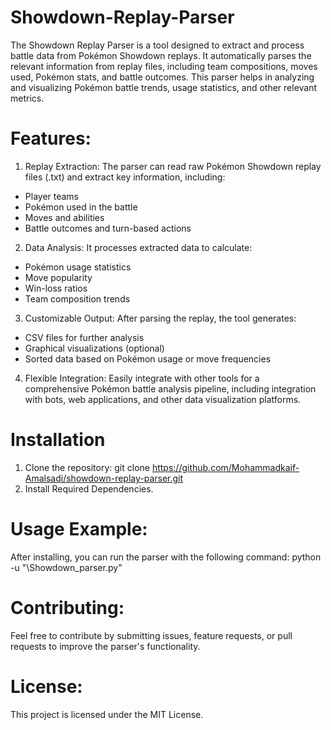 # Showdown-Replay-Parser
The Showdown Replay Parser is a tool designed to extract and process battle data from Pokémon Showdown replays. It automatically parses the relevant information from replay files, including team compositions, moves used, Pokémon stats, and battle outcomes. This parser helps in analyzing and visualizing Pokémon battle trends, usage statistics, and other relevant metrics.
# Features:
1. Replay Extraction: The parser can read raw Pokémon Showdown replay files (.txt) and extract key information, including:
  - Player teams
  - Pokémon used in the battle
  - Moves and abilities
  - Battle outcomes and turn-based actions

2. Data Analysis: It processes extracted data to calculate:
  - Pokémon usage statistics
  - Move popularity
  - Win-loss ratios
  - Team composition trends
    
3. Customizable Output: After parsing the replay, the tool generates:
  - CSV files for further analysis
  - Graphical visualizations (optional)
  - Sorted data based on Pokémon usage or move frequencies
    
4. Flexible Integration: Easily integrate with other tools for a comprehensive Pokémon battle analysis pipeline, including integration with bots, web applications, and other data visualization platforms.

# Installation
1. Clone the repository: git clone https://github.com/Mohammadkaif-Amalsadi/showdown-replay-parser.git
2. Install Required Dependencies.

# Usage Example:
After installing, you can run the parser with the following command:
python -u "<PathToYourFolder>\Showdown_parser.py"

# Contributing:
Feel free to contribute by submitting issues, feature requests, or pull requests to improve the parser's functionality.

# License:
This project is licensed under the MIT License.
